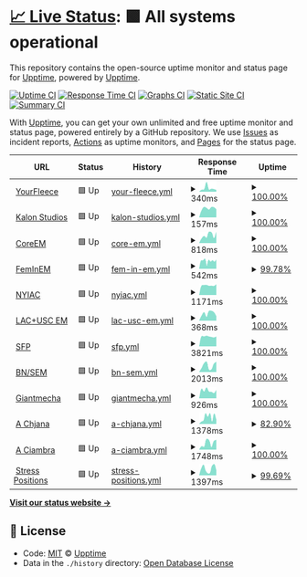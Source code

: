 # [📈 Live Status](https://status.mswd.io): <!--live status--> **🟩 All systems operational**

This repository contains the open-source uptime monitor and status page for [Upptime](https://upptime.js.org), powered by [Upptime](https://github.com/upptime/upptime).

[![Uptime CI](https://github.com/koj-co/upptime/workflows/Uptime%20CI/badge.svg)](https://github.com/koj-co/upptime/actions?query=workflow%3A%22Uptime+CI%22)
[![Response Time CI](https://github.com/koj-co/upptime/workflows/Response%20Time%20CI/badge.svg)](https://github.com/koj-co/upptime/actions?query=workflow%3A%22Response+Time+CI%22)
[![Graphs CI](https://github.com/koj-co/upptime/workflows/Graphs%20CI/badge.svg)](https://github.com/koj-co/upptime/actions?query=workflow%3A%22Graphs+CI%22)
[![Static Site CI](https://github.com/koj-co/upptime/workflows/Static%20Site%20CI/badge.svg)](https://github.com/koj-co/upptime/actions?query=workflow%3A%22Static+Site+CI%22)
[![Summary CI](https://github.com/koj-co/upptime/workflows/Summary%20CI/badge.svg)](https://github.com/koj-co/upptime/actions?query=workflow%3A%22Summary+CI%22)

With [Upptime](https://upptime.js.org), you can get your own unlimited and free uptime monitor and status page, powered entirely by a GitHub repository. We use [Issues](https://github.com/upptime/upptime/issues) as incident reports, [Actions](https://github.com/upptime/upptime/actions) as uptime monitors, and [Pages](https://upptime.github.io/upptime) for the status page.

<!--start: status pages-->
<!-- This summary is generated by Upptime (https://github.com/upptime/upptime) -->
<!-- Do not edit this manually, your changes will be overwritten -->
<!-- prettier-ignore -->
| URL | Status | History | Response Time | Uptime |
| --- | ------ | ------- | ------------- | ------ |
| <img alt="" src="https://favicons.githubusercontent.com/yourfleece.com" height="13"> [YourFleece](https://yourfleece.com) | 🟩 Up | [your-fleece.yml](https://github.com/shamoon/mswd-upptime/commits/master/history/your-fleece.yml) | <details><summary><img alt="Response time graph" src="./graphs/your-fleece/response-time-week.png" height="20"> 340ms</summary><br><a href="https://status.mswd.io/history/your-fleece"><img alt="Response time 516" src="https://img.shields.io/endpoint?url=https%3A%2F%2Fraw.githubusercontent.com%2Fshamoon%2Fmswd-upptime%2Fmaster%2Fapi%2Fyour-fleece%2Fresponse-time.json"></a><br><a href="https://status.mswd.io/history/your-fleece"><img alt="24-hour response time 181" src="https://img.shields.io/endpoint?url=https%3A%2F%2Fraw.githubusercontent.com%2Fshamoon%2Fmswd-upptime%2Fmaster%2Fapi%2Fyour-fleece%2Fresponse-time-day.json"></a><br><a href="https://status.mswd.io/history/your-fleece"><img alt="7-day response time 340" src="https://img.shields.io/endpoint?url=https%3A%2F%2Fraw.githubusercontent.com%2Fshamoon%2Fmswd-upptime%2Fmaster%2Fapi%2Fyour-fleece%2Fresponse-time-week.json"></a><br><a href="https://status.mswd.io/history/your-fleece"><img alt="30-day response time 661" src="https://img.shields.io/endpoint?url=https%3A%2F%2Fraw.githubusercontent.com%2Fshamoon%2Fmswd-upptime%2Fmaster%2Fapi%2Fyour-fleece%2Fresponse-time-month.json"></a><br><a href="https://status.mswd.io/history/your-fleece"><img alt="1-year response time 516" src="https://img.shields.io/endpoint?url=https%3A%2F%2Fraw.githubusercontent.com%2Fshamoon%2Fmswd-upptime%2Fmaster%2Fapi%2Fyour-fleece%2Fresponse-time-year.json"></a></details> | <details><summary><a href="https://status.mswd.io/history/your-fleece">100.00%</a></summary><a href="https://status.mswd.io/history/your-fleece"><img alt="All-time uptime 100.00%" src="https://img.shields.io/endpoint?url=https%3A%2F%2Fraw.githubusercontent.com%2Fshamoon%2Fmswd-upptime%2Fmaster%2Fapi%2Fyour-fleece%2Fuptime.json"></a><br><a href="https://status.mswd.io/history/your-fleece"><img alt="24-hour uptime 100.00%" src="https://img.shields.io/endpoint?url=https%3A%2F%2Fraw.githubusercontent.com%2Fshamoon%2Fmswd-upptime%2Fmaster%2Fapi%2Fyour-fleece%2Fuptime-day.json"></a><br><a href="https://status.mswd.io/history/your-fleece"><img alt="7-day uptime 100.00%" src="https://img.shields.io/endpoint?url=https%3A%2F%2Fraw.githubusercontent.com%2Fshamoon%2Fmswd-upptime%2Fmaster%2Fapi%2Fyour-fleece%2Fuptime-week.json"></a><br><a href="https://status.mswd.io/history/your-fleece"><img alt="30-day uptime 100.00%" src="https://img.shields.io/endpoint?url=https%3A%2F%2Fraw.githubusercontent.com%2Fshamoon%2Fmswd-upptime%2Fmaster%2Fapi%2Fyour-fleece%2Fuptime-month.json"></a><br><a href="https://status.mswd.io/history/your-fleece"><img alt="1-year uptime 100.00%" src="https://img.shields.io/endpoint?url=https%3A%2F%2Fraw.githubusercontent.com%2Fshamoon%2Fmswd-upptime%2Fmaster%2Fapi%2Fyour-fleece%2Fuptime-year.json"></a></details>
| <img alt="" src="https://favicons.githubusercontent.com/kalonstudios.com" height="13"> [Kalon Studios](https://kalonstudios.com) | 🟩 Up | [kalon-studios.yml](https://github.com/shamoon/mswd-upptime/commits/master/history/kalon-studios.yml) | <details><summary><img alt="Response time graph" src="./graphs/kalon-studios/response-time-week.png" height="20"> 157ms</summary><br><a href="https://status.mswd.io/history/kalon-studios"><img alt="Response time 208" src="https://img.shields.io/endpoint?url=https%3A%2F%2Fraw.githubusercontent.com%2Fshamoon%2Fmswd-upptime%2Fmaster%2Fapi%2Fkalon-studios%2Fresponse-time.json"></a><br><a href="https://status.mswd.io/history/kalon-studios"><img alt="24-hour response time 141" src="https://img.shields.io/endpoint?url=https%3A%2F%2Fraw.githubusercontent.com%2Fshamoon%2Fmswd-upptime%2Fmaster%2Fapi%2Fkalon-studios%2Fresponse-time-day.json"></a><br><a href="https://status.mswd.io/history/kalon-studios"><img alt="7-day response time 157" src="https://img.shields.io/endpoint?url=https%3A%2F%2Fraw.githubusercontent.com%2Fshamoon%2Fmswd-upptime%2Fmaster%2Fapi%2Fkalon-studios%2Fresponse-time-week.json"></a><br><a href="https://status.mswd.io/history/kalon-studios"><img alt="30-day response time 204" src="https://img.shields.io/endpoint?url=https%3A%2F%2Fraw.githubusercontent.com%2Fshamoon%2Fmswd-upptime%2Fmaster%2Fapi%2Fkalon-studios%2Fresponse-time-month.json"></a><br><a href="https://status.mswd.io/history/kalon-studios"><img alt="1-year response time 208" src="https://img.shields.io/endpoint?url=https%3A%2F%2Fraw.githubusercontent.com%2Fshamoon%2Fmswd-upptime%2Fmaster%2Fapi%2Fkalon-studios%2Fresponse-time-year.json"></a></details> | <details><summary><a href="https://status.mswd.io/history/kalon-studios">100.00%</a></summary><a href="https://status.mswd.io/history/kalon-studios"><img alt="All-time uptime 100.00%" src="https://img.shields.io/endpoint?url=https%3A%2F%2Fraw.githubusercontent.com%2Fshamoon%2Fmswd-upptime%2Fmaster%2Fapi%2Fkalon-studios%2Fuptime.json"></a><br><a href="https://status.mswd.io/history/kalon-studios"><img alt="24-hour uptime 100.00%" src="https://img.shields.io/endpoint?url=https%3A%2F%2Fraw.githubusercontent.com%2Fshamoon%2Fmswd-upptime%2Fmaster%2Fapi%2Fkalon-studios%2Fuptime-day.json"></a><br><a href="https://status.mswd.io/history/kalon-studios"><img alt="7-day uptime 100.00%" src="https://img.shields.io/endpoint?url=https%3A%2F%2Fraw.githubusercontent.com%2Fshamoon%2Fmswd-upptime%2Fmaster%2Fapi%2Fkalon-studios%2Fuptime-week.json"></a><br><a href="https://status.mswd.io/history/kalon-studios"><img alt="30-day uptime 100.00%" src="https://img.shields.io/endpoint?url=https%3A%2F%2Fraw.githubusercontent.com%2Fshamoon%2Fmswd-upptime%2Fmaster%2Fapi%2Fkalon-studios%2Fuptime-month.json"></a><br><a href="https://status.mswd.io/history/kalon-studios"><img alt="1-year uptime 100.00%" src="https://img.shields.io/endpoint?url=https%3A%2F%2Fraw.githubusercontent.com%2Fshamoon%2Fmswd-upptime%2Fmaster%2Fapi%2Fkalon-studios%2Fuptime-year.json"></a></details>
| <img alt="" src="https://favicons.githubusercontent.com/coreem.net" height="13"> [CoreEM](https://coreem.net) | 🟩 Up | [core-em.yml](https://github.com/shamoon/mswd-upptime/commits/master/history/core-em.yml) | <details><summary><img alt="Response time graph" src="./graphs/core-em/response-time-week.png" height="20"> 818ms</summary><br><a href="https://status.mswd.io/history/core-em"><img alt="Response time 657" src="https://img.shields.io/endpoint?url=https%3A%2F%2Fraw.githubusercontent.com%2Fshamoon%2Fmswd-upptime%2Fmaster%2Fapi%2Fcore-em%2Fresponse-time.json"></a><br><a href="https://status.mswd.io/history/core-em"><img alt="24-hour response time 1160" src="https://img.shields.io/endpoint?url=https%3A%2F%2Fraw.githubusercontent.com%2Fshamoon%2Fmswd-upptime%2Fmaster%2Fapi%2Fcore-em%2Fresponse-time-day.json"></a><br><a href="https://status.mswd.io/history/core-em"><img alt="7-day response time 818" src="https://img.shields.io/endpoint?url=https%3A%2F%2Fraw.githubusercontent.com%2Fshamoon%2Fmswd-upptime%2Fmaster%2Fapi%2Fcore-em%2Fresponse-time-week.json"></a><br><a href="https://status.mswd.io/history/core-em"><img alt="30-day response time 713" src="https://img.shields.io/endpoint?url=https%3A%2F%2Fraw.githubusercontent.com%2Fshamoon%2Fmswd-upptime%2Fmaster%2Fapi%2Fcore-em%2Fresponse-time-month.json"></a><br><a href="https://status.mswd.io/history/core-em"><img alt="1-year response time 657" src="https://img.shields.io/endpoint?url=https%3A%2F%2Fraw.githubusercontent.com%2Fshamoon%2Fmswd-upptime%2Fmaster%2Fapi%2Fcore-em%2Fresponse-time-year.json"></a></details> | <details><summary><a href="https://status.mswd.io/history/core-em">100.00%</a></summary><a href="https://status.mswd.io/history/core-em"><img alt="All-time uptime 100.00%" src="https://img.shields.io/endpoint?url=https%3A%2F%2Fraw.githubusercontent.com%2Fshamoon%2Fmswd-upptime%2Fmaster%2Fapi%2Fcore-em%2Fuptime.json"></a><br><a href="https://status.mswd.io/history/core-em"><img alt="24-hour uptime 100.00%" src="https://img.shields.io/endpoint?url=https%3A%2F%2Fraw.githubusercontent.com%2Fshamoon%2Fmswd-upptime%2Fmaster%2Fapi%2Fcore-em%2Fuptime-day.json"></a><br><a href="https://status.mswd.io/history/core-em"><img alt="7-day uptime 100.00%" src="https://img.shields.io/endpoint?url=https%3A%2F%2Fraw.githubusercontent.com%2Fshamoon%2Fmswd-upptime%2Fmaster%2Fapi%2Fcore-em%2Fuptime-week.json"></a><br><a href="https://status.mswd.io/history/core-em"><img alt="30-day uptime 100.00%" src="https://img.shields.io/endpoint?url=https%3A%2F%2Fraw.githubusercontent.com%2Fshamoon%2Fmswd-upptime%2Fmaster%2Fapi%2Fcore-em%2Fuptime-month.json"></a><br><a href="https://status.mswd.io/history/core-em"><img alt="1-year uptime 100.00%" src="https://img.shields.io/endpoint?url=https%3A%2F%2Fraw.githubusercontent.com%2Fshamoon%2Fmswd-upptime%2Fmaster%2Fapi%2Fcore-em%2Fuptime-year.json"></a></details>
| <img alt="" src="https://favicons.githubusercontent.com/feminem.org" height="13"> [FemInEM](https://feminem.org) | 🟩 Up | [fem-in-em.yml](https://github.com/shamoon/mswd-upptime/commits/master/history/fem-in-em.yml) | <details><summary><img alt="Response time graph" src="./graphs/fem-in-em/response-time-week.png" height="20"> 542ms</summary><br><a href="https://status.mswd.io/history/fem-in-em"><img alt="Response time 578" src="https://img.shields.io/endpoint?url=https%3A%2F%2Fraw.githubusercontent.com%2Fshamoon%2Fmswd-upptime%2Fmaster%2Fapi%2Ffem-in-em%2Fresponse-time.json"></a><br><a href="https://status.mswd.io/history/fem-in-em"><img alt="24-hour response time 636" src="https://img.shields.io/endpoint?url=https%3A%2F%2Fraw.githubusercontent.com%2Fshamoon%2Fmswd-upptime%2Fmaster%2Fapi%2Ffem-in-em%2Fresponse-time-day.json"></a><br><a href="https://status.mswd.io/history/fem-in-em"><img alt="7-day response time 542" src="https://img.shields.io/endpoint?url=https%3A%2F%2Fraw.githubusercontent.com%2Fshamoon%2Fmswd-upptime%2Fmaster%2Fapi%2Ffem-in-em%2Fresponse-time-week.json"></a><br><a href="https://status.mswd.io/history/fem-in-em"><img alt="30-day response time 554" src="https://img.shields.io/endpoint?url=https%3A%2F%2Fraw.githubusercontent.com%2Fshamoon%2Fmswd-upptime%2Fmaster%2Fapi%2Ffem-in-em%2Fresponse-time-month.json"></a><br><a href="https://status.mswd.io/history/fem-in-em"><img alt="1-year response time 578" src="https://img.shields.io/endpoint?url=https%3A%2F%2Fraw.githubusercontent.com%2Fshamoon%2Fmswd-upptime%2Fmaster%2Fapi%2Ffem-in-em%2Fresponse-time-year.json"></a></details> | <details><summary><a href="https://status.mswd.io/history/fem-in-em">99.78%</a></summary><a href="https://status.mswd.io/history/fem-in-em"><img alt="All-time uptime 99.95%" src="https://img.shields.io/endpoint?url=https%3A%2F%2Fraw.githubusercontent.com%2Fshamoon%2Fmswd-upptime%2Fmaster%2Fapi%2Ffem-in-em%2Fuptime.json"></a><br><a href="https://status.mswd.io/history/fem-in-em"><img alt="24-hour uptime 100.00%" src="https://img.shields.io/endpoint?url=https%3A%2F%2Fraw.githubusercontent.com%2Fshamoon%2Fmswd-upptime%2Fmaster%2Fapi%2Ffem-in-em%2Fuptime-day.json"></a><br><a href="https://status.mswd.io/history/fem-in-em"><img alt="7-day uptime 99.78%" src="https://img.shields.io/endpoint?url=https%3A%2F%2Fraw.githubusercontent.com%2Fshamoon%2Fmswd-upptime%2Fmaster%2Fapi%2Ffem-in-em%2Fuptime-week.json"></a><br><a href="https://status.mswd.io/history/fem-in-em"><img alt="30-day uptime 99.95%" src="https://img.shields.io/endpoint?url=https%3A%2F%2Fraw.githubusercontent.com%2Fshamoon%2Fmswd-upptime%2Fmaster%2Fapi%2Ffem-in-em%2Fuptime-month.json"></a><br><a href="https://status.mswd.io/history/fem-in-em"><img alt="1-year uptime 99.95%" src="https://img.shields.io/endpoint?url=https%3A%2F%2Fraw.githubusercontent.com%2Fshamoon%2Fmswd-upptime%2Fmaster%2Fapi%2Ffem-in-em%2Fuptime-year.json"></a></details>
| <img alt="" src="https://favicons.githubusercontent.com/nyiac.org" height="13"> [NYIAC](https://nyiac.org) | 🟩 Up | [nyiac.yml](https://github.com/shamoon/mswd-upptime/commits/master/history/nyiac.yml) | <details><summary><img alt="Response time graph" src="./graphs/nyiac/response-time-week.png" height="20"> 1171ms</summary><br><a href="https://status.mswd.io/history/nyiac"><img alt="Response time 1287" src="https://img.shields.io/endpoint?url=https%3A%2F%2Fraw.githubusercontent.com%2Fshamoon%2Fmswd-upptime%2Fmaster%2Fapi%2Fnyiac%2Fresponse-time.json"></a><br><a href="https://status.mswd.io/history/nyiac"><img alt="24-hour response time 1296" src="https://img.shields.io/endpoint?url=https%3A%2F%2Fraw.githubusercontent.com%2Fshamoon%2Fmswd-upptime%2Fmaster%2Fapi%2Fnyiac%2Fresponse-time-day.json"></a><br><a href="https://status.mswd.io/history/nyiac"><img alt="7-day response time 1171" src="https://img.shields.io/endpoint?url=https%3A%2F%2Fraw.githubusercontent.com%2Fshamoon%2Fmswd-upptime%2Fmaster%2Fapi%2Fnyiac%2Fresponse-time-week.json"></a><br><a href="https://status.mswd.io/history/nyiac"><img alt="30-day response time 1274" src="https://img.shields.io/endpoint?url=https%3A%2F%2Fraw.githubusercontent.com%2Fshamoon%2Fmswd-upptime%2Fmaster%2Fapi%2Fnyiac%2Fresponse-time-month.json"></a><br><a href="https://status.mswd.io/history/nyiac"><img alt="1-year response time 1287" src="https://img.shields.io/endpoint?url=https%3A%2F%2Fraw.githubusercontent.com%2Fshamoon%2Fmswd-upptime%2Fmaster%2Fapi%2Fnyiac%2Fresponse-time-year.json"></a></details> | <details><summary><a href="https://status.mswd.io/history/nyiac">100.00%</a></summary><a href="https://status.mswd.io/history/nyiac"><img alt="All-time uptime 100.00%" src="https://img.shields.io/endpoint?url=https%3A%2F%2Fraw.githubusercontent.com%2Fshamoon%2Fmswd-upptime%2Fmaster%2Fapi%2Fnyiac%2Fuptime.json"></a><br><a href="https://status.mswd.io/history/nyiac"><img alt="24-hour uptime 100.00%" src="https://img.shields.io/endpoint?url=https%3A%2F%2Fraw.githubusercontent.com%2Fshamoon%2Fmswd-upptime%2Fmaster%2Fapi%2Fnyiac%2Fuptime-day.json"></a><br><a href="https://status.mswd.io/history/nyiac"><img alt="7-day uptime 100.00%" src="https://img.shields.io/endpoint?url=https%3A%2F%2Fraw.githubusercontent.com%2Fshamoon%2Fmswd-upptime%2Fmaster%2Fapi%2Fnyiac%2Fuptime-week.json"></a><br><a href="https://status.mswd.io/history/nyiac"><img alt="30-day uptime 100.00%" src="https://img.shields.io/endpoint?url=https%3A%2F%2Fraw.githubusercontent.com%2Fshamoon%2Fmswd-upptime%2Fmaster%2Fapi%2Fnyiac%2Fuptime-month.json"></a><br><a href="https://status.mswd.io/history/nyiac"><img alt="1-year uptime 100.00%" src="https://img.shields.io/endpoint?url=https%3A%2F%2Fraw.githubusercontent.com%2Fshamoon%2Fmswd-upptime%2Fmaster%2Fapi%2Fnyiac%2Fuptime-year.json"></a></details>
| <img alt="" src="https://favicons.githubusercontent.com/lacuscem.com" height="13"> [LAC+USC EM](https://lacuscem.com) | 🟩 Up | [lac-usc-em.yml](https://github.com/shamoon/mswd-upptime/commits/master/history/lac-usc-em.yml) | <details><summary><img alt="Response time graph" src="./graphs/lac-usc-em/response-time-week.png" height="20"> 368ms</summary><br><a href="https://status.mswd.io/history/lac-usc-em"><img alt="Response time 403" src="https://img.shields.io/endpoint?url=https%3A%2F%2Fraw.githubusercontent.com%2Fshamoon%2Fmswd-upptime%2Fmaster%2Fapi%2Flac-usc-em%2Fresponse-time.json"></a><br><a href="https://status.mswd.io/history/lac-usc-em"><img alt="24-hour response time 228" src="https://img.shields.io/endpoint?url=https%3A%2F%2Fraw.githubusercontent.com%2Fshamoon%2Fmswd-upptime%2Fmaster%2Fapi%2Flac-usc-em%2Fresponse-time-day.json"></a><br><a href="https://status.mswd.io/history/lac-usc-em"><img alt="7-day response time 368" src="https://img.shields.io/endpoint?url=https%3A%2F%2Fraw.githubusercontent.com%2Fshamoon%2Fmswd-upptime%2Fmaster%2Fapi%2Flac-usc-em%2Fresponse-time-week.json"></a><br><a href="https://status.mswd.io/history/lac-usc-em"><img alt="30-day response time 397" src="https://img.shields.io/endpoint?url=https%3A%2F%2Fraw.githubusercontent.com%2Fshamoon%2Fmswd-upptime%2Fmaster%2Fapi%2Flac-usc-em%2Fresponse-time-month.json"></a><br><a href="https://status.mswd.io/history/lac-usc-em"><img alt="1-year response time 403" src="https://img.shields.io/endpoint?url=https%3A%2F%2Fraw.githubusercontent.com%2Fshamoon%2Fmswd-upptime%2Fmaster%2Fapi%2Flac-usc-em%2Fresponse-time-year.json"></a></details> | <details><summary><a href="https://status.mswd.io/history/lac-usc-em">100.00%</a></summary><a href="https://status.mswd.io/history/lac-usc-em"><img alt="All-time uptime 100.00%" src="https://img.shields.io/endpoint?url=https%3A%2F%2Fraw.githubusercontent.com%2Fshamoon%2Fmswd-upptime%2Fmaster%2Fapi%2Flac-usc-em%2Fuptime.json"></a><br><a href="https://status.mswd.io/history/lac-usc-em"><img alt="24-hour uptime 100.00%" src="https://img.shields.io/endpoint?url=https%3A%2F%2Fraw.githubusercontent.com%2Fshamoon%2Fmswd-upptime%2Fmaster%2Fapi%2Flac-usc-em%2Fuptime-day.json"></a><br><a href="https://status.mswd.io/history/lac-usc-em"><img alt="7-day uptime 100.00%" src="https://img.shields.io/endpoint?url=https%3A%2F%2Fraw.githubusercontent.com%2Fshamoon%2Fmswd-upptime%2Fmaster%2Fapi%2Flac-usc-em%2Fuptime-week.json"></a><br><a href="https://status.mswd.io/history/lac-usc-em"><img alt="30-day uptime 100.00%" src="https://img.shields.io/endpoint?url=https%3A%2F%2Fraw.githubusercontent.com%2Fshamoon%2Fmswd-upptime%2Fmaster%2Fapi%2Flac-usc-em%2Fuptime-month.json"></a><br><a href="https://status.mswd.io/history/lac-usc-em"><img alt="1-year uptime 100.00%" src="https://img.shields.io/endpoint?url=https%3A%2F%2Fraw.githubusercontent.com%2Fshamoon%2Fmswd-upptime%2Fmaster%2Fapi%2Flac-usc-em%2Fuptime-year.json"></a></details>
| <img alt="" src="https://favicons.githubusercontent.com/sidefourproject.com" height="13"> [SFP](https://sidefourproject.com) | 🟩 Up | [sfp.yml](https://github.com/shamoon/mswd-upptime/commits/master/history/sfp.yml) | <details><summary><img alt="Response time graph" src="./graphs/sfp/response-time-week.png" height="20"> 3821ms</summary><br><a href="https://status.mswd.io/history/sfp"><img alt="Response time 3958" src="https://img.shields.io/endpoint?url=https%3A%2F%2Fraw.githubusercontent.com%2Fshamoon%2Fmswd-upptime%2Fmaster%2Fapi%2Fsfp%2Fresponse-time.json"></a><br><a href="https://status.mswd.io/history/sfp"><img alt="24-hour response time 3816" src="https://img.shields.io/endpoint?url=https%3A%2F%2Fraw.githubusercontent.com%2Fshamoon%2Fmswd-upptime%2Fmaster%2Fapi%2Fsfp%2Fresponse-time-day.json"></a><br><a href="https://status.mswd.io/history/sfp"><img alt="7-day response time 3821" src="https://img.shields.io/endpoint?url=https%3A%2F%2Fraw.githubusercontent.com%2Fshamoon%2Fmswd-upptime%2Fmaster%2Fapi%2Fsfp%2Fresponse-time-week.json"></a><br><a href="https://status.mswd.io/history/sfp"><img alt="30-day response time 3964" src="https://img.shields.io/endpoint?url=https%3A%2F%2Fraw.githubusercontent.com%2Fshamoon%2Fmswd-upptime%2Fmaster%2Fapi%2Fsfp%2Fresponse-time-month.json"></a><br><a href="https://status.mswd.io/history/sfp"><img alt="1-year response time 3958" src="https://img.shields.io/endpoint?url=https%3A%2F%2Fraw.githubusercontent.com%2Fshamoon%2Fmswd-upptime%2Fmaster%2Fapi%2Fsfp%2Fresponse-time-year.json"></a></details> | <details><summary><a href="https://status.mswd.io/history/sfp">100.00%</a></summary><a href="https://status.mswd.io/history/sfp"><img alt="All-time uptime 100.00%" src="https://img.shields.io/endpoint?url=https%3A%2F%2Fraw.githubusercontent.com%2Fshamoon%2Fmswd-upptime%2Fmaster%2Fapi%2Fsfp%2Fuptime.json"></a><br><a href="https://status.mswd.io/history/sfp"><img alt="24-hour uptime 100.00%" src="https://img.shields.io/endpoint?url=https%3A%2F%2Fraw.githubusercontent.com%2Fshamoon%2Fmswd-upptime%2Fmaster%2Fapi%2Fsfp%2Fuptime-day.json"></a><br><a href="https://status.mswd.io/history/sfp"><img alt="7-day uptime 100.00%" src="https://img.shields.io/endpoint?url=https%3A%2F%2Fraw.githubusercontent.com%2Fshamoon%2Fmswd-upptime%2Fmaster%2Fapi%2Fsfp%2Fuptime-week.json"></a><br><a href="https://status.mswd.io/history/sfp"><img alt="30-day uptime 100.00%" src="https://img.shields.io/endpoint?url=https%3A%2F%2Fraw.githubusercontent.com%2Fshamoon%2Fmswd-upptime%2Fmaster%2Fapi%2Fsfp%2Fuptime-month.json"></a><br><a href="https://status.mswd.io/history/sfp"><img alt="1-year uptime 100.00%" src="https://img.shields.io/endpoint?url=https%3A%2F%2Fraw.githubusercontent.com%2Fshamoon%2Fmswd-upptime%2Fmaster%2Fapi%2Fsfp%2Fuptime-year.json"></a></details>
| <img alt="" src="https://favicons.githubusercontent.com/socialem.net" height="13"> [BN/SEM](https://socialem.net) | 🟩 Up | [bn-sem.yml](https://github.com/shamoon/mswd-upptime/commits/master/history/bn-sem.yml) | <details><summary><img alt="Response time graph" src="./graphs/bn-sem/response-time-week.png" height="20"> 2013ms</summary><br><a href="https://status.mswd.io/history/bn-sem"><img alt="Response time 2096" src="https://img.shields.io/endpoint?url=https%3A%2F%2Fraw.githubusercontent.com%2Fshamoon%2Fmswd-upptime%2Fmaster%2Fapi%2Fbn-sem%2Fresponse-time.json"></a><br><a href="https://status.mswd.io/history/bn-sem"><img alt="24-hour response time 3137" src="https://img.shields.io/endpoint?url=https%3A%2F%2Fraw.githubusercontent.com%2Fshamoon%2Fmswd-upptime%2Fmaster%2Fapi%2Fbn-sem%2Fresponse-time-day.json"></a><br><a href="https://status.mswd.io/history/bn-sem"><img alt="7-day response time 2013" src="https://img.shields.io/endpoint?url=https%3A%2F%2Fraw.githubusercontent.com%2Fshamoon%2Fmswd-upptime%2Fmaster%2Fapi%2Fbn-sem%2Fresponse-time-week.json"></a><br><a href="https://status.mswd.io/history/bn-sem"><img alt="30-day response time 2298" src="https://img.shields.io/endpoint?url=https%3A%2F%2Fraw.githubusercontent.com%2Fshamoon%2Fmswd-upptime%2Fmaster%2Fapi%2Fbn-sem%2Fresponse-time-month.json"></a><br><a href="https://status.mswd.io/history/bn-sem"><img alt="1-year response time 2096" src="https://img.shields.io/endpoint?url=https%3A%2F%2Fraw.githubusercontent.com%2Fshamoon%2Fmswd-upptime%2Fmaster%2Fapi%2Fbn-sem%2Fresponse-time-year.json"></a></details> | <details><summary><a href="https://status.mswd.io/history/bn-sem">100.00%</a></summary><a href="https://status.mswd.io/history/bn-sem"><img alt="All-time uptime 97.70%" src="https://img.shields.io/endpoint?url=https%3A%2F%2Fraw.githubusercontent.com%2Fshamoon%2Fmswd-upptime%2Fmaster%2Fapi%2Fbn-sem%2Fuptime.json"></a><br><a href="https://status.mswd.io/history/bn-sem"><img alt="24-hour uptime 100.00%" src="https://img.shields.io/endpoint?url=https%3A%2F%2Fraw.githubusercontent.com%2Fshamoon%2Fmswd-upptime%2Fmaster%2Fapi%2Fbn-sem%2Fuptime-day.json"></a><br><a href="https://status.mswd.io/history/bn-sem"><img alt="7-day uptime 100.00%" src="https://img.shields.io/endpoint?url=https%3A%2F%2Fraw.githubusercontent.com%2Fshamoon%2Fmswd-upptime%2Fmaster%2Fapi%2Fbn-sem%2Fuptime-week.json"></a><br><a href="https://status.mswd.io/history/bn-sem"><img alt="30-day uptime 97.52%" src="https://img.shields.io/endpoint?url=https%3A%2F%2Fraw.githubusercontent.com%2Fshamoon%2Fmswd-upptime%2Fmaster%2Fapi%2Fbn-sem%2Fuptime-month.json"></a><br><a href="https://status.mswd.io/history/bn-sem"><img alt="1-year uptime 97.70%" src="https://img.shields.io/endpoint?url=https%3A%2F%2Fraw.githubusercontent.com%2Fshamoon%2Fmswd-upptime%2Fmaster%2Fapi%2Fbn-sem%2Fuptime-year.json"></a></details>
| <img alt="" src="https://favicons.githubusercontent.com/giantmecha.com" height="13"> [Giantmecha](https://giantmecha.com) | 🟩 Up | [giantmecha.yml](https://github.com/shamoon/mswd-upptime/commits/master/history/giantmecha.yml) | <details><summary><img alt="Response time graph" src="./graphs/giantmecha/response-time-week.png" height="20"> 926ms</summary><br><a href="https://status.mswd.io/history/giantmecha"><img alt="Response time 942" src="https://img.shields.io/endpoint?url=https%3A%2F%2Fraw.githubusercontent.com%2Fshamoon%2Fmswd-upptime%2Fmaster%2Fapi%2Fgiantmecha%2Fresponse-time.json"></a><br><a href="https://status.mswd.io/history/giantmecha"><img alt="24-hour response time 994" src="https://img.shields.io/endpoint?url=https%3A%2F%2Fraw.githubusercontent.com%2Fshamoon%2Fmswd-upptime%2Fmaster%2Fapi%2Fgiantmecha%2Fresponse-time-day.json"></a><br><a href="https://status.mswd.io/history/giantmecha"><img alt="7-day response time 926" src="https://img.shields.io/endpoint?url=https%3A%2F%2Fraw.githubusercontent.com%2Fshamoon%2Fmswd-upptime%2Fmaster%2Fapi%2Fgiantmecha%2Fresponse-time-week.json"></a><br><a href="https://status.mswd.io/history/giantmecha"><img alt="30-day response time 971" src="https://img.shields.io/endpoint?url=https%3A%2F%2Fraw.githubusercontent.com%2Fshamoon%2Fmswd-upptime%2Fmaster%2Fapi%2Fgiantmecha%2Fresponse-time-month.json"></a><br><a href="https://status.mswd.io/history/giantmecha"><img alt="1-year response time 942" src="https://img.shields.io/endpoint?url=https%3A%2F%2Fraw.githubusercontent.com%2Fshamoon%2Fmswd-upptime%2Fmaster%2Fapi%2Fgiantmecha%2Fresponse-time-year.json"></a></details> | <details><summary><a href="https://status.mswd.io/history/giantmecha">100.00%</a></summary><a href="https://status.mswd.io/history/giantmecha"><img alt="All-time uptime 100.00%" src="https://img.shields.io/endpoint?url=https%3A%2F%2Fraw.githubusercontent.com%2Fshamoon%2Fmswd-upptime%2Fmaster%2Fapi%2Fgiantmecha%2Fuptime.json"></a><br><a href="https://status.mswd.io/history/giantmecha"><img alt="24-hour uptime 100.00%" src="https://img.shields.io/endpoint?url=https%3A%2F%2Fraw.githubusercontent.com%2Fshamoon%2Fmswd-upptime%2Fmaster%2Fapi%2Fgiantmecha%2Fuptime-day.json"></a><br><a href="https://status.mswd.io/history/giantmecha"><img alt="7-day uptime 100.00%" src="https://img.shields.io/endpoint?url=https%3A%2F%2Fraw.githubusercontent.com%2Fshamoon%2Fmswd-upptime%2Fmaster%2Fapi%2Fgiantmecha%2Fuptime-week.json"></a><br><a href="https://status.mswd.io/history/giantmecha"><img alt="30-day uptime 100.00%" src="https://img.shields.io/endpoint?url=https%3A%2F%2Fraw.githubusercontent.com%2Fshamoon%2Fmswd-upptime%2Fmaster%2Fapi%2Fgiantmecha%2Fuptime-month.json"></a><br><a href="https://status.mswd.io/history/giantmecha"><img alt="1-year uptime 100.00%" src="https://img.shields.io/endpoint?url=https%3A%2F%2Fraw.githubusercontent.com%2Fshamoon%2Fmswd-upptime%2Fmaster%2Fapi%2Fgiantmecha%2Fuptime-year.json"></a></details>
| <img alt="" src="https://favicons.githubusercontent.com/achjana.com" height="13"> [A Chjana](https://achjana.com) | 🟩 Up | [a-chjana.yml](https://github.com/shamoon/mswd-upptime/commits/master/history/a-chjana.yml) | <details><summary><img alt="Response time graph" src="./graphs/a-chjana/response-time-week.png" height="20"> 1378ms</summary><br><a href="https://status.mswd.io/history/a-chjana"><img alt="Response time 1110" src="https://img.shields.io/endpoint?url=https%3A%2F%2Fraw.githubusercontent.com%2Fshamoon%2Fmswd-upptime%2Fmaster%2Fapi%2Fa-chjana%2Fresponse-time.json"></a><br><a href="https://status.mswd.io/history/a-chjana"><img alt="24-hour response time 890" src="https://img.shields.io/endpoint?url=https%3A%2F%2Fraw.githubusercontent.com%2Fshamoon%2Fmswd-upptime%2Fmaster%2Fapi%2Fa-chjana%2Fresponse-time-day.json"></a><br><a href="https://status.mswd.io/history/a-chjana"><img alt="7-day response time 1378" src="https://img.shields.io/endpoint?url=https%3A%2F%2Fraw.githubusercontent.com%2Fshamoon%2Fmswd-upptime%2Fmaster%2Fapi%2Fa-chjana%2Fresponse-time-week.json"></a><br><a href="https://status.mswd.io/history/a-chjana"><img alt="30-day response time 1078" src="https://img.shields.io/endpoint?url=https%3A%2F%2Fraw.githubusercontent.com%2Fshamoon%2Fmswd-upptime%2Fmaster%2Fapi%2Fa-chjana%2Fresponse-time-month.json"></a><br><a href="https://status.mswd.io/history/a-chjana"><img alt="1-year response time 1110" src="https://img.shields.io/endpoint?url=https%3A%2F%2Fraw.githubusercontent.com%2Fshamoon%2Fmswd-upptime%2Fmaster%2Fapi%2Fa-chjana%2Fresponse-time-year.json"></a></details> | <details><summary><a href="https://status.mswd.io/history/a-chjana">82.90%</a></summary><a href="https://status.mswd.io/history/a-chjana"><img alt="All-time uptime 80.23%" src="https://img.shields.io/endpoint?url=https%3A%2F%2Fraw.githubusercontent.com%2Fshamoon%2Fmswd-upptime%2Fmaster%2Fapi%2Fa-chjana%2Fuptime.json"></a><br><a href="https://status.mswd.io/history/a-chjana"><img alt="24-hour uptime 100.00%" src="https://img.shields.io/endpoint?url=https%3A%2F%2Fraw.githubusercontent.com%2Fshamoon%2Fmswd-upptime%2Fmaster%2Fapi%2Fa-chjana%2Fuptime-day.json"></a><br><a href="https://status.mswd.io/history/a-chjana"><img alt="7-day uptime 82.90%" src="https://img.shields.io/endpoint?url=https%3A%2F%2Fraw.githubusercontent.com%2Fshamoon%2Fmswd-upptime%2Fmaster%2Fapi%2Fa-chjana%2Fuptime-week.json"></a><br><a href="https://status.mswd.io/history/a-chjana"><img alt="30-day uptime 78.67%" src="https://img.shields.io/endpoint?url=https%3A%2F%2Fraw.githubusercontent.com%2Fshamoon%2Fmswd-upptime%2Fmaster%2Fapi%2Fa-chjana%2Fuptime-month.json"></a><br><a href="https://status.mswd.io/history/a-chjana"><img alt="1-year uptime 80.23%" src="https://img.shields.io/endpoint?url=https%3A%2F%2Fraw.githubusercontent.com%2Fshamoon%2Fmswd-upptime%2Fmaster%2Fapi%2Fa-chjana%2Fuptime-year.json"></a></details>
| <img alt="" src="https://favicons.githubusercontent.com/aciambra.com" height="13"> [A Ciambra](https://aciambra.com) | 🟩 Up | [a-ciambra.yml](https://github.com/shamoon/mswd-upptime/commits/master/history/a-ciambra.yml) | <details><summary><img alt="Response time graph" src="./graphs/a-ciambra/response-time-week.png" height="20"> 1748ms</summary><br><a href="https://status.mswd.io/history/a-ciambra"><img alt="Response time 1570" src="https://img.shields.io/endpoint?url=https%3A%2F%2Fraw.githubusercontent.com%2Fshamoon%2Fmswd-upptime%2Fmaster%2Fapi%2Fa-ciambra%2Fresponse-time.json"></a><br><a href="https://status.mswd.io/history/a-ciambra"><img alt="24-hour response time 2553" src="https://img.shields.io/endpoint?url=https%3A%2F%2Fraw.githubusercontent.com%2Fshamoon%2Fmswd-upptime%2Fmaster%2Fapi%2Fa-ciambra%2Fresponse-time-day.json"></a><br><a href="https://status.mswd.io/history/a-ciambra"><img alt="7-day response time 1748" src="https://img.shields.io/endpoint?url=https%3A%2F%2Fraw.githubusercontent.com%2Fshamoon%2Fmswd-upptime%2Fmaster%2Fapi%2Fa-ciambra%2Fresponse-time-week.json"></a><br><a href="https://status.mswd.io/history/a-ciambra"><img alt="30-day response time 1690" src="https://img.shields.io/endpoint?url=https%3A%2F%2Fraw.githubusercontent.com%2Fshamoon%2Fmswd-upptime%2Fmaster%2Fapi%2Fa-ciambra%2Fresponse-time-month.json"></a><br><a href="https://status.mswd.io/history/a-ciambra"><img alt="1-year response time 1570" src="https://img.shields.io/endpoint?url=https%3A%2F%2Fraw.githubusercontent.com%2Fshamoon%2Fmswd-upptime%2Fmaster%2Fapi%2Fa-ciambra%2Fresponse-time-year.json"></a></details> | <details><summary><a href="https://status.mswd.io/history/a-ciambra">100.00%</a></summary><a href="https://status.mswd.io/history/a-ciambra"><img alt="All-time uptime 100.00%" src="https://img.shields.io/endpoint?url=https%3A%2F%2Fraw.githubusercontent.com%2Fshamoon%2Fmswd-upptime%2Fmaster%2Fapi%2Fa-ciambra%2Fuptime.json"></a><br><a href="https://status.mswd.io/history/a-ciambra"><img alt="24-hour uptime 100.00%" src="https://img.shields.io/endpoint?url=https%3A%2F%2Fraw.githubusercontent.com%2Fshamoon%2Fmswd-upptime%2Fmaster%2Fapi%2Fa-ciambra%2Fuptime-day.json"></a><br><a href="https://status.mswd.io/history/a-ciambra"><img alt="7-day uptime 100.00%" src="https://img.shields.io/endpoint?url=https%3A%2F%2Fraw.githubusercontent.com%2Fshamoon%2Fmswd-upptime%2Fmaster%2Fapi%2Fa-ciambra%2Fuptime-week.json"></a><br><a href="https://status.mswd.io/history/a-ciambra"><img alt="30-day uptime 100.00%" src="https://img.shields.io/endpoint?url=https%3A%2F%2Fraw.githubusercontent.com%2Fshamoon%2Fmswd-upptime%2Fmaster%2Fapi%2Fa-ciambra%2Fuptime-month.json"></a><br><a href="https://status.mswd.io/history/a-ciambra"><img alt="1-year uptime 100.00%" src="https://img.shields.io/endpoint?url=https%3A%2F%2Fraw.githubusercontent.com%2Fshamoon%2Fmswd-upptime%2Fmaster%2Fapi%2Fa-ciambra%2Fuptime-year.json"></a></details>
| <img alt="" src="https://favicons.githubusercontent.com/stresspositions.com" height="13"> [Stress Positions](https://stresspositions.com) | 🟩 Up | [stress-positions.yml](https://github.com/shamoon/mswd-upptime/commits/master/history/stress-positions.yml) | <details><summary><img alt="Response time graph" src="./graphs/stress-positions/response-time-week.png" height="20"> 1397ms</summary><br><a href="https://status.mswd.io/history/stress-positions"><img alt="Response time 1321" src="https://img.shields.io/endpoint?url=https%3A%2F%2Fraw.githubusercontent.com%2Fshamoon%2Fmswd-upptime%2Fmaster%2Fapi%2Fstress-positions%2Fresponse-time.json"></a><br><a href="https://status.mswd.io/history/stress-positions"><img alt="24-hour response time 1742" src="https://img.shields.io/endpoint?url=https%3A%2F%2Fraw.githubusercontent.com%2Fshamoon%2Fmswd-upptime%2Fmaster%2Fapi%2Fstress-positions%2Fresponse-time-day.json"></a><br><a href="https://status.mswd.io/history/stress-positions"><img alt="7-day response time 1397" src="https://img.shields.io/endpoint?url=https%3A%2F%2Fraw.githubusercontent.com%2Fshamoon%2Fmswd-upptime%2Fmaster%2Fapi%2Fstress-positions%2Fresponse-time-week.json"></a><br><a href="https://status.mswd.io/history/stress-positions"><img alt="30-day response time 1302" src="https://img.shields.io/endpoint?url=https%3A%2F%2Fraw.githubusercontent.com%2Fshamoon%2Fmswd-upptime%2Fmaster%2Fapi%2Fstress-positions%2Fresponse-time-month.json"></a><br><a href="https://status.mswd.io/history/stress-positions"><img alt="1-year response time 1321" src="https://img.shields.io/endpoint?url=https%3A%2F%2Fraw.githubusercontent.com%2Fshamoon%2Fmswd-upptime%2Fmaster%2Fapi%2Fstress-positions%2Fresponse-time-year.json"></a></details> | <details><summary><a href="https://status.mswd.io/history/stress-positions">99.69%</a></summary><a href="https://status.mswd.io/history/stress-positions"><img alt="All-time uptime 99.93%" src="https://img.shields.io/endpoint?url=https%3A%2F%2Fraw.githubusercontent.com%2Fshamoon%2Fmswd-upptime%2Fmaster%2Fapi%2Fstress-positions%2Fuptime.json"></a><br><a href="https://status.mswd.io/history/stress-positions"><img alt="24-hour uptime 97.85%" src="https://img.shields.io/endpoint?url=https%3A%2F%2Fraw.githubusercontent.com%2Fshamoon%2Fmswd-upptime%2Fmaster%2Fapi%2Fstress-positions%2Fuptime-day.json"></a><br><a href="https://status.mswd.io/history/stress-positions"><img alt="7-day uptime 99.69%" src="https://img.shields.io/endpoint?url=https%3A%2F%2Fraw.githubusercontent.com%2Fshamoon%2Fmswd-upptime%2Fmaster%2Fapi%2Fstress-positions%2Fuptime-week.json"></a><br><a href="https://status.mswd.io/history/stress-positions"><img alt="30-day uptime 99.93%" src="https://img.shields.io/endpoint?url=https%3A%2F%2Fraw.githubusercontent.com%2Fshamoon%2Fmswd-upptime%2Fmaster%2Fapi%2Fstress-positions%2Fuptime-month.json"></a><br><a href="https://status.mswd.io/history/stress-positions"><img alt="1-year uptime 99.93%" src="https://img.shields.io/endpoint?url=https%3A%2F%2Fraw.githubusercontent.com%2Fshamoon%2Fmswd-upptime%2Fmaster%2Fapi%2Fstress-positions%2Fuptime-year.json"></a></details>

<!--end: status pages-->

[**Visit our status website →**](https://status.mswd.io)

## 📄 License

- Code: [MIT](./LICENSE) © [Upptime](https://upptime.js.org)
- Data in the `./history` directory: [Open Database License](https://opendatacommons.org/licenses/odbl/1-0/)
